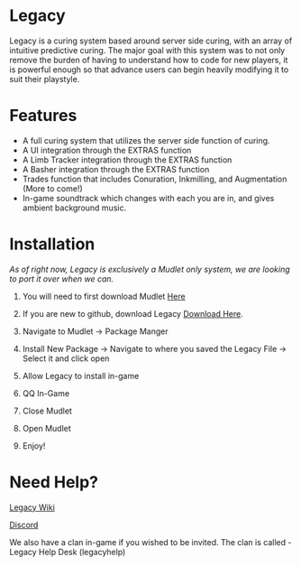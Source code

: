 # Legacy

Legacy is a curing system based around server side curing, with an array of intuitive predictive curing. The major goal with this system was to not only remove the burden of having to understand how to code for new players, it is powerful enough so that advance users can begin heavily modifying it to suit their playstyle.

# Features
- A full curing system that utilizes the server side function of curing.
- A UI integration through the EXTRAS function
- A Limb Tracker integration through the EXTRAS function
- A Basher integration through the EXTRAS function
- Trades function that includes Conuration, Inkmilling, and Augmentation (More to come!)
- In-game soundtrack which changes with each you are in, and gives ambient background music.


# Installation
<i>As of right now, Legacy is exclusively a Mudlet only system, we are looking to port it over when we can. </i>

1. You will need to first download Mudlet <a href="https://www.mudlet.org/download/"> Here </a>

2. If you are new to github, download Legacy <a href="https://github.com/Legacy-System/Legacy/archive/refs/heads/main.zip"> Download Here</a>.

3. Navigate to Mudlet -> Package Manger

4. Install New Package -> Navigate to where you saved the Legacy File -> Select it and click open

5. Allow Legacy to install in-game

6. QQ In-Game

7. Close Mudlet

8. Open Mudlet

9. Enjoy!



# Need Help?


<a href="https://github.com/Legacy-System/Legacy/wiki">Legacy Wiki</a>

<a href="https://discord.gg/Vx9CpmTy">Discord</a>

We also have a clan in-game if you wished to be invited. The clan is called - Legacy Help Desk (legacyhelp)

